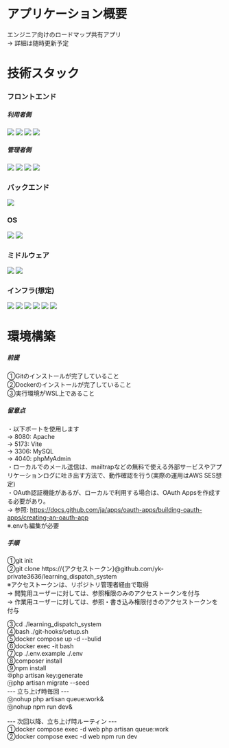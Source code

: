 # アプリケーション概要
エンジニア向けのロードマップ共有アプリ<br>
→ 詳細は随時更新予定


# 技術スタック
### フロントエンド
##### 利用者側
<img src="https://img.shields.io/badge/Vue.js-4FC08D.svg?logo=vue.js&style=flat&logoColor=white"> <img src="https://img.shields.io/badge/Vuetify-1867C0.svg?logo=Vuetify&style=flat&logoColor=white"> <img src="https://img.shields.io/badge/Inertia-9553E9.svg?logo=inertia&style=flat&logoColor=white"> <img src="https://img.shields.io/badge/Vite-646CFF.svg?logo=vite&style=flat&logoColor=white">
##### 管理者側
<img src="https://img.shields.io/badge/Vue.js-4FC08D.svg?logo=vue.js&style=flat&logoColor=white"> <img src="https://img.shields.io/badge/TypeScript-3178C6.svg?logo=typescript&style=flat&logoColor=white"> <img src="https://img.shields.io/badge/Tailwind CSS-06B6D4.svg?logo=Tailwind CSS&style=flat&logoColor=white"> <img src="https://img.shields.io/badge/Vite-646CFF.svg?logo=vite&style=flat&logoColor=white">

### バックエンド
<img src="https://img.shields.io/badge/Laravel-FF2D20.svg?logo=laravel&style=flat&logoColor=white">

### OS
<img src="https://img.shields.io/badge/Linux-FCC624.svg?logo=linux&style=flat&logoColor=white"> <img src="https://img.shields.io/badge/Debian-A81D33.svg?logo=debian&style=flat&logoColor=white">

### ミドルウェア
<img src="https://img.shields.io/badge/Apache-D22128.svg?logo=apache&style=flat&logoColor=white"> <img src="https://img.shields.io/badge/MySQL-4479A1.svg?logo=mysql&style=flat&logoColor=white"> 

### インフラ(想定)
<img src="https://img.shields.io/badge/Docker-2496ED.svg?logo=docker&style=flat&logoColor=white"> <img src="https://img.shields.io/badge/GitHubActions-2088FF.svg?logo=githubactions&style=flat&logoColor=white"> <img src="https://img.shields.io/badge/AmazonEC2-FF9900.svg?logo=amazonec2&style=flat&logoColor=white"> <img src="https://img.shields.io/badge/AmazonS3-569A31.svg?logo=amazons3&style=flat&logoColor=white"> <img src="https://img.shields.io/badge/AmazonSES-DD344C.svg?logo=amazonsimpleemailservice&style=flat&logoColor=white"> <img src="https://img.shields.io/badge/AmazonRoute53-8C4FFF.svg?logo=amazonroute53&style=flat&logoColor=white">

# 環境構築
##### 前提
①Gitのインストールが完了していること <br>
②Dockerのインストールが完了していること <br>
③実行環境がWSL上であること <br>

##### 留意点
・以下ポートを使用します <br>
→ 8080: Apache <br>
→ 5173: Vite <br>
→ 3306: MySQL <br>
→ 4040: phpMyAdmin <br>
・ローカルでのメール送信は、mailtrapなどの無料で使える外部サービスやアプリケーションログに吐き出す方法で、動作確認を行う(実際の運用はAWS SES想定)<br>
・OAuth認証機能があるが、ローカルで利用する場合は、OAuth Appsを作成する必要があり。<br>
→ 参照: https://docs.github.com/ja/apps/oauth-apps/building-oauth-apps/creating-an-oauth-app <br>
※.envも編集が必要

##### 手順
①git init <br>
②git clone https://{アクセストークン}@github.com/yk-private3636/learning_dispatch_system <br>
※アクセストークンは、リポジトリ管理者経由で取得 <br>
→ 閲覧用ユーザーに対しては、参照権限のみのアクセストークンを付与 <br>
→ 作業用ユーザーに対しては、参照・書き込み権限付きのアクセストークンを付与 <br>

③cd ./learning_dispatch_system <br>
④bash ./git-hooks/setup.sh <br>
⑤docker compose up -d --bulid <br>
⑥docker exec -it bash <br>
⑦cp ./.env.example ./.env <br>
⑧composer install <br>
⑨npm install <br>
⑩php artisan key:generate <br>
⑪php artisan migrate --seed <br>
--- 立ち上げ時毎回 --- <br>
⑫nohup php artisan queue:work& <br>
⑬nohup npm run dev& <br>

--- 次回以降、立ち上げ時ルーティン --- <br>
①docker compose exec -d web php artisan queue:work <br>
②docker compose exec -d web npm run dev <br>
